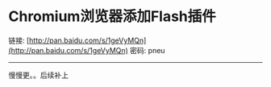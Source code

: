 # Chromium浏览器添加Flash插件

链接: [http://pan.baidu.com/s/1geVyMQn](http://pan.baidu.com/s/1geVyMQn) 密码: pneu

---

慢慢更。。后续补上

